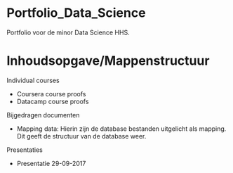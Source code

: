 # Portfolio_Data_Science
Portfolio voor de minor Data Science HHS.

# Inhoudsopgave/Mappenstructuur
Individual courses
  - Coursera course proofs
  - Datacamp course proofs

Bijgedragen documenten
  - Mapping data: 
    Hierin zijn de database bestanden uitgelicht als mapping. Dit geeft de structuur van de database weer.

Presentaties
  - Presentatie 29-09-2017


